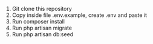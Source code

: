 1. Git clone this repository
2. Copy inside file .env.example, create .env and paste it
3. Run composer install
4. Run php artisan migrate
5. Run php artisan db:seed
